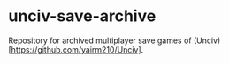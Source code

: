 # unciv-save-archive
Repository for archived multiplayer save games of (Unciv)[https://github.com/yairm210/Unciv].